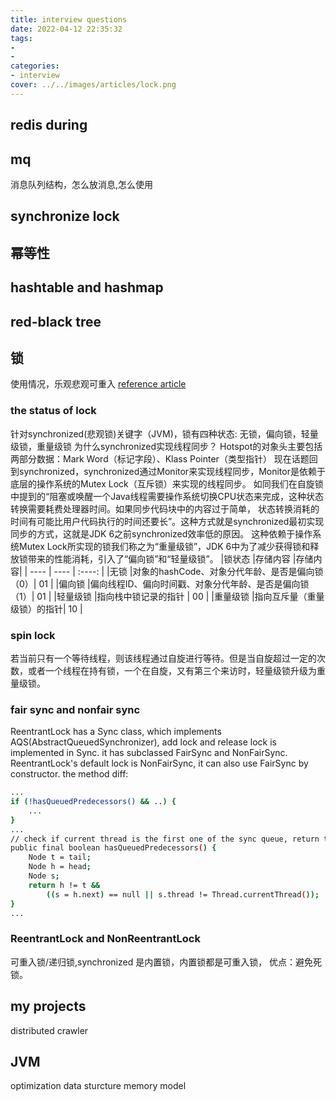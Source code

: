 ```yaml
---
title: interview questions
date: 2022-04-12 22:35:32
tags:
- 
- 
categories:
- interview
cover: ../../images/articles/lock.png
---
```

## redis during

## mq
消息队列结构，怎么放消息,怎么使用

## synchronize lock

## 幂等性

## hashtable and hashmap

## red-black tree

## 锁 
使用情况，乐观悲观可重入
[reference article](https://tech.meituan.com/2018/11/15/java-lock.html)
### the status of lock
针对synchronized(悲观锁)关键字（JVM)，锁有四种状态:
无锁，偏向锁，轻量级锁，重量级锁
为什么synchronized实现线程同步？
Hotspot的对象头主要包括两部分数据：Mark Word（标记字段）、Klass Pointer（类型指针）
现在话题回到synchronized，synchronized通过Monitor来实现线程同步，Monitor是依赖于底层的操作系统的Mutex Lock（互斥锁）来实现的线程同步。
如同我们在自旋锁中提到的“阻塞或唤醒一个Java线程需要操作系统切换CPU状态来完成，这种状态转换需要耗费处理器时间。如果同步代码块中的内容过于简单，
状态转换消耗的时间有可能比用户代码执行的时间还要长”。这种方式就是synchronized最初实现同步的方式，这就是JDK 6之前synchronized效率低的原因。
这种依赖于操作系统Mutex Lock所实现的锁我们称之为“重量级锁”，JDK 6中为了减少获得锁和释放锁带来的性能消耗，引入了“偏向锁”和“轻量级锁”。
|锁状态	|存储内容	|存储内容|
| ---- | ---- | :----: |
|无锁	|对象的hashCode、对象分代年龄、是否是偏向锁（0）|	01 |
|偏向锁   |偏向线程ID、偏向时间戳、对象分代年龄、是否是偏向锁（1）|	01 |
|轻量级锁	|指向栈中锁记录的指针	| 00 |
|重量级锁	|指向互斥量（重量级锁）的指针|	10 |

### spin lock
若当前只有一个等待线程，则该线程通过自旋进行等待。但是当自旋超过一定的次数，或者一个线程在持有锁，一个在自旋，又有第三个来访时，轻量级锁升级为重量级锁。

### fair sync and nonfair sync
ReentrantLock has a Sync class, which implements AQS(AbstractQueuedSynchronizer), add lock and release lock is implemented in Sync. it has subclassed FairSync and NonFairSync. 
ReentrantLock's default lock is NonFairSync, it can also use FairSync by constructor.
the method diff:
``` bash
...
if (!hasQueuedPredecessors() && ..) {
    ... 
}
...
// check if current thread is the first one of the sync queue, return true if it is, other wise return false
public final boolean hasQueuedPredecessors() {
    Node t = tail;
    Node h = head;
    Node s;
    return h != t &&
        ((s = h.next) == null || s.thread != Thread.currentThread());
}
... 
```
### ReentrantLock and NonReentrantLock
可重入锁/递归锁,synchronized 是内置锁，内置锁都是可重入锁， 优点：避免死锁。

## my projects
distributed crawler

## JVM
optimization data sturcture memory model

